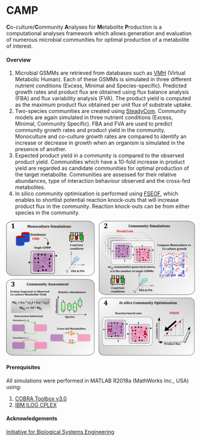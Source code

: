 # **CAMP** 
 **C**o-culture/**C**ommunity **A**nalyses for **M**etabolite **P**roduction is a computational analyses framework which allows generation and evaluation of numerous microbial communities for optimal production of a metabolite of interest. 

#### Overview
1) Microbial GSMMs are retrieved from databases such as [VMH](https://www.vmh.life/) (Virtual Metabolic Human). Each of these GSMMs is simulated in three different nutrient conditions (Excess, Minimal and Species-specific). Predicted growth rates and product flux are obtained using flux balance analysis (FBA) and flux variability analysis (FVA). The product yield is computed as the maximum product flux obtained per unit flux of substrate uptake. 
2) Two-species communities are created using [SteadyCom](https://journals.plos.org/ploscompbiol/article?id=10.1371/journal.pcbi.1005539). Community models are again simulated in three nutrient conditions (Excess, Minimal, Community Specific). FBA and FVA are used to predict community growth rates and product yield in the community. Monoculture and co-culture growth rates are compared to identify an increase or decrease in growth when an organism is simulated in the presence of another. 
3) Expected product yield in a community is compared to the observed product yield. Communities which have a 10-fold increase in product yield are regarded as candidate communities for optimal production of the target metabolite. Communities are assessed for their relative abundances, type of interaction behaviour observed and the cross-fed metabolites.
4) In silico community optimisation is performed using [FSEOF](https://aem.asm.org/content/76/10/3097.long), which enables to shortlist potential reaction knock-outs that will increase product flux in the community. Reaction knock-outs can be from either species in the community. 

![CAMP](CAMP.png)

#### Prerequisites
All simulations were performed in MATLAB R2018a (MathWorks Inc., USA) using: 
1. [COBRA Toolbox v3.0](https://opencobra.github.io/cobratoolbox/stable/)
2. [IBM ILOG CPLEX](https://www.ibm.com/in-en/products/ilog-cplex-optimization-studio) 


#### Acknowledgements
[Initiative for Biological Systems Engineering](https://ibse.iitm.ac.in/)